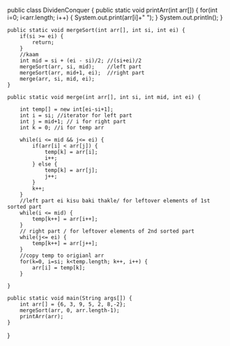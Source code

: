 public class DividenConquer {
    public static void printArr(int arr[]) {
        for(int i=0; i<arr.length; i++) {
            System.out.print(arr[i]+" ");
        }
        System.out.println();
    }

    public static void mergeSort(int arr[], int si, int ei) {
        if(si >= ei) {
            return;
        }
        //kaam
        int mid = si + (ei - si)/2; //(si+ei)/2
        mergeSort(arr, si, mid);    //left part
        mergeSort(arr, mid+1, ei);  //right part
        merge(arr, si, mid, ei);
    }

    public static void merge(int arr[], int si, int mid, int ei) {

        int temp[] = new int[ei-si+1];
        int i = si; //iterator for left part
        int j = mid+1; // i for right part
        int k = 0; //i for temp arr

        while(i <= mid && j<= ei) {
            if(arr[i] < arr[j]) {
                temp[k] = arr[i];
                i++; 
            } else {
                temp[k] = arr[j];
                j++; 
            }
            k++;
        }
        //left part ei kisu baki thakle/ for leftover elements of 1st sorted part
        while(i <= mid) {
            temp[k++] = arr[i++];
        }
        // right part / for leftover elements of 2nd sorted part
        while(j<= ei) {
            temp[k++] = arr[j++];
        }
        //copy temp to origianl arr
        for(k=0, i=si; k<temp.length; k++, i++) {
            arr[i] = temp[k];
        }

    }

    public static void main(String args[]) {
        int arr[] = {6, 3, 9, 5, 2, 8,-2};
        mergeSort(arr, 0, arr.length-1);
        printArr(arr);
    }
}
